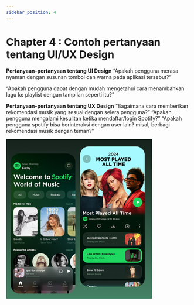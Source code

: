 ```yaml
---
sidebar_position: 4
---
```


# Chapter 4 : Contoh pertanyaan tentang UI/UX Design

**Pertanyaan-pertanyaan tentang UI Design**
“Apakah pengguna merasa nyaman dengan susunan tombol dan warna pada aplikasi tersebut?”

“Apakah pengguna dapat dengan mudah mengetahui cara menambahkan lagu ke playlist dengan tampilan seperti itu?”

**Pertanyaan-pertanyaan tentang UX Design**
“Bagaimana cara memberikan rekomendasi musik yang sesuai dengan selera pengguna?”
“Apakah pengguna mengalami kesulitan ketika mendaftar/login Spotify?”
“Apakah pengguna spotify bisa berinteraksi dengan user lain? misal, berbagi rekomendasi musik dengan teman?”

![Docusaurus Plushie](./img/gambar4.png)
